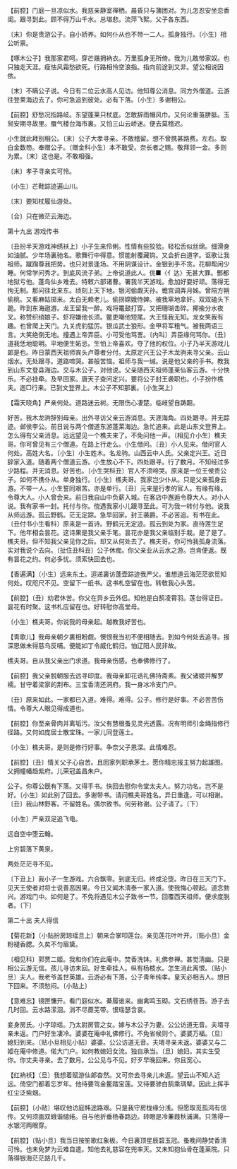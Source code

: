 <!-- { "loadSidebar": true } -->
【前腔】门庭一旦凉似水。我慈亲静室禅栖。晨昏只与蒲团对。为儿怎忍安坐恋香闺。跟寻到此。顾不得万山千水。总堪悲。流萍飞絮。父子各东西。

〔末〕你是贵游公子。自小娇养。如何仆从也不带一二人。孤身独行。〔小生〕相公听禀。 

【啄木公子】我那家君呵。穿芒屩拥衲衣。万里孤身无所倚。我为儿敢带家奴。也只独走天涯。瘦怯风霜愁欲死。行路相怜空浪指。指向前途到又非。望公相说因依。

〔末〕不瞒公子说。今日有二位云水高人见访。他知尊公消息。同方外僧道。云游往登莱海边去了。你可急追到彼处。必有下落。〔小生〕多谢相公。 

【前腔】舒愁况指路岐。东望蓬莱只杖底。怎敢辞雨帽风巾。又何论重茧胼胝。玉舃安期寻故里。蜃气楼台海市裏。又怕三山云峤迷。便去莫稽迟。

小生就此拜别相公。〔末〕公子大孝寻亲。不敢稽留。想不曾携甚路费。左右。取白金数笏。奉赠公子。〔赠金科小生〕本不敢受。奈长者之赐。敬拜领一金。多则为累。〔末〕这也是。不敢相强。 

〔末〕孝子寻亲实可怜。



〔小生〕芒鞋踪迹遍山川。

〔末〕要知杖履仙游处。



〔合〕只在微茫云海边。 

第十九出
游戏传书

〔丑扮半天游戏神绣袄上〕小子生来伶俐。性情有些狡狯。轻松舌似丝绵。细滑身如油腻。少年场裏驰名。歌舞行中得意。惯能射覆藏钩。又会折白道字。讴歌让我祖师。蹴踘尊我把势。也只对景逢场。不用阴谋设计。金银到手不贪。花柳帮闲少睡。何常学问秀才。到底风流子弟。上帝说道此人。佻■〈亻达〉无甚大罪。酆都地狱亏他。蓬岛仙乡难去。特敕六部诸曹。署我半天游戏。愈加好耍好顽。落得无拘无制。那问往北来东。顷刻上天下地。银河偷觑天孙。蟾宫调弄月姊。曾陪方朔偷桃。又看麻姑掷米。太白无赖老儿。偷拐嫦娥侍婢。被我窣地拿奸。双双磕头下跪。昨到东海遨游。龙王留我一醉。戏将鼍鼓打穿。又把珊瑚击碎。揶揄分水夜叉。称赞织绡娘子。虾将嫌他长须。鳖吏嘲他短尾。大王怪我无知。龙女笑我有趣。也曾爬上天门。九关虎豹猛厉。银瓜武士狼形。金甲将军粗气。被我两语三言。大笑绝倒无地。撞遇上帝弄臣。小可受他骂詈。〔内叫〕弄臣缘何骂你。〔丑〕道我恁地聪明。平地便生妬忌。生怕上帝喜欢。夺了他的权位。小子乃半天游戏儿郞是也。昨日蒙西天祖师宾头卢尊者分付。太原定兴王公子木龙驹来寻父亲。云山烟水。无处跟寻。道路啼哭。甚般苦恼。祖师与我一缄。说是他父亲的手书。教我到山东文登县海边。交与木公子。对他说。父亲随西天祖师蓬莱仙客云游。十分快乐。不必挂牵。及早回家。唐天子查问定兴。要将公子封王袭职也。小子扮作樵夫。迤□行来。已到文登界上。木公子不知那裏。〔小生哭上〕 

【霜天晓角】严亲何处。道路迷云树。无限伤心凄楚。临岐望自踌蹰。

好苦。我木龙驹辞别母亲。出外寻访父亲云游消息。天涯海角。四处跟寻。并无踪迹。邺侯李公。前日说与两个僧道东游蓬莱海边。急忙追来。此是山东文登界上。怎么得有父亲消息。远远望见一个樵夫来了。不免问他一声。〔相见介小生〕樵夫哥。你可曾见有三个僧道。在路上行走么。小生借问。〔丑〕小人见来。借问官人何处。高姓大名。〔小生〕小生姓木。名龙驹。山西云中人氏。父亲定兴王。近日辞家入道。随着两个僧道云游。小生放心不下。四处跟寻。行了数月。不知经过多少路程。并无消息。好苦也。〔小生哭科丑〕官人不须啼哭。原来是一位王侯贵公子。如何不携仆从。单身独行。〔小生〕樵夫哥。我家岂少仆从。只是父亲孤身云游。不带一人。小生誓同艰苦。亦是单行。〔丑〕元来是行孝的官人。有缘有缘。令尊大人。小人曾会来。前日我自山中负薪入城。在客店中邂逅令尊大人。对小人说。我有家书一封。托付与你。傥遇我家小儿跟寻至此。可为我一转付与他。说我从师远游。孤云野鹤。茫无定踪。急早回家。封王袭爵。不必苦追。有书在此。〔丑付书小生看科〕原来是一首诗。野鹤元无定迹。孤云到处为家。直待莲生足下。他年相会昙花。这诗果是我父亲手笔。昙花亦是我父亲临别手栽。是了是了。樵夫哥。但不知我父亲见你之后。却又从何处去了。樵夫哥。你可怜我孤身流落。实对我说个去向。〔扯住丑科丑〕公子休痴。你父亲业从云水之游。岂肯便返。旣有昙花之约。何必多忧。须索快回去也。 

【香遍满】〔小生〕远来东土。迢递裏访蓬壶踪迹我严父。谁想道云海茫茫欲觅知何处。叹咫尺不见。空留下一纸书。这书札空留在也。转敎我心头苦。

【前腔】〔丑〕劝君休苦。你父在异乡云外侣。知他是白鹄凌霄羽。莲台得证日。昙花有时聚。这书札应留在也。好转慰你高堂母。

〔小生〕樵夫哥。你说我的母亲起。越教我好苦也。 

【靑歌儿】我母亲朝夕裏相盼觑。懊恨我当初不便相随去。到如今何处去追寻。报深恩做未得慈乌反哺。便能如丁令威化鹤归。怕辽阳人民非故。

樵夫哥。自从我父亲出门求道。我母亲伤感。也奉佛修行了。 

【前腔】我父亲脱朝服去远寻印度。我母亲卸花诰礼佛持斋素。我父诸姬并解罗襦。甘守着梁家的荆布。三宝香淸还洞府。我一身冰冷支门户。

〔丑〕原来如此。一家都已入道。难得。难得。公子。修行是好事。不必苦苦伤情。令尊大人眼见得成道也。 

【前腔】你至亲骨肉并离垢污。汝父有慧根蚤见灵光透露。况有明师引金绳指修行径路。又何如庞居士散宝珠。一家儿同登莲土。

〔小生〕樵夫哥。是则是修行好事。争奈父子恩深。此情难忍。 

【前腔】〔丑〕情关父子心自苦。且回家列职承茅土。愿你精忠报主努力起雄图。父拥幢幡趋紫府。儿荣冠盖昌朱户。

公子。你尊公旣有下落。又得手书。快回去慰你令堂太夫人。努力功名。岂不是好。〔小生〕如此别了回去。多谢带书。请问樵夫哥姓名。异日重逢。可以相谢。〔丑〕我山林野客。不留姓名。偶尔致书。何劳称谢。公子请了。〔下〕 

〔小生〕严亲双足追飞电。



远自空中堕云翰。

上穷碧落下黄泉。



两处茫茫寻不见。

〔下丑上〕我小子一生游戏。六合飘零。到底无归。终成沦堕。昨日在三天门下。见天王使者对将士说善恶因果。今日又闻木淸泰一家入道。使我悔心顿起。道念勃兴。游戏门中。如何是了。不免将遇见木公子致书一节。回覆西天祖师。便求度脱者。〔下〕 

第二十出
夫人得信

【菊花新】〔小贴扮房琼瑶旦上〕朝来合掌叩莲台。亲见莲花叶叶开。〔贴小旦〕金粉褪香腮。久矣不匀眉黛。

〔相见科〕郭贾二姬。我和你们在此庵中。焚香洗钵。礼佛参禅。甚觉淸幽。只是相公云游无信。孩儿寻访未回。好生牵挂人。纵有杨枝水。怎生消此离恨。〔贴小旦〕夫人。我老爷盖世英雄。云游必有下落。公子靑年纯孝。皇天必相吉人。想目下回来。不须愁闷。〔小贴上〕 

【意难忘】镜匣慵开。看门庭似水。綦履谁来。幽禽鸣玉砌。文石绣苍苔。游子去几时回。云水路潆洄。消不尽蘼芜带。恨瑶瑟含哀。

妾身房氏。小字琼瑶。乃太尉房管之女。嫁与木公子为妻。公公访道无音。夫壻寻亲未返。门户好生凄冷。婆婆在庵中礼佛修行。不免省候则个。婆婆万福。〔旦〕媳妇到来。〔贴小旦相见小贴〕婆婆。公公访道无音。夫壻寻亲未返。婆婆又与二姬在庵中修道。偌大门户。如何教媳妇女流。独自承当。〔旦〕媳妇。其实生受你。你丈夫寻亲。去了数月。公公见与不见。好歹早晚回来。你且宽心。 

【红衲袄】〔旦〕我想着赋游仙郞杳然。又可奈去寻亲儿未返。望云山不知人近远。倚空门都着忘岁年。他待要驾金鳌踏宝莲。又待要骖白鹄乘琱辇。因此上挥手红尘泛紫烟。

【前腔】〔小贴〕堪叹他访庭帏途路艰。只是我守房栊缘分浅。但愿取觅孤鸿有信传。又何须画双蛾谐缱绻。自与他折垂杨春路边。转眼是冷蒹葭秋浦满。只落得一水银河两眼穿。

【前腔】〔贴小旦〕我当日按笙歌红象板。今日裏顶星辰碧玉冠。蚤晚间静焚香淸可怜。也未免梦为云难自遣。知他去礼慈容在兜率天。又未知抱仙骨在蓬莱院。只落得银海茫茫路几千。

